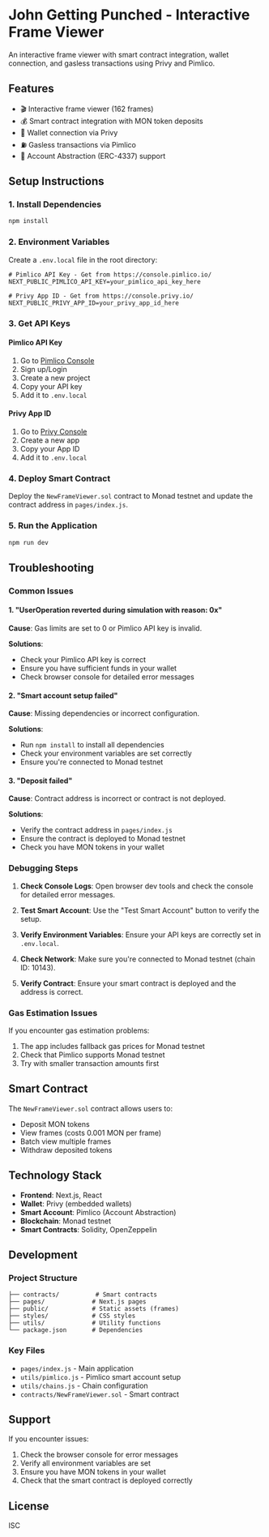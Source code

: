# John Getting Punched - Interactive Frame Viewer

An interactive frame viewer with smart contract integration, wallet connection, and gasless transactions using Privy and Pimlico.

## Features

- 🎬 Interactive frame viewer (162 frames)
- 💰 Smart contract integration with MON token deposits
- 🔗 Wallet connection via Privy
- ⛽ Gasless transactions via Pimlico
- 🎯 Account Abstraction (ERC-4337) support

## Setup Instructions

### 1. Install Dependencies

```bash
npm install
```

### 2. Environment Variables

Create a `.env.local` file in the root directory:

```env
# Pimlico API Key - Get from https://console.pimlico.io/
NEXT_PUBLIC_PIMLICO_API_KEY=your_pimlico_api_key_here

# Privy App ID - Get from https://console.privy.io/
NEXT_PUBLIC_PRIVY_APP_ID=your_privy_app_id_here
```

### 3. Get API Keys

#### Pimlico API Key
1. Go to [Pimlico Console](https://console.pimlico.io/)
2. Sign up/Login
3. Create a new project
4. Copy your API key
5. Add it to `.env.local`

#### Privy App ID
1. Go to [Privy Console](https://console.privy.io/)
2. Create a new app
3. Copy your App ID
4. Add it to `.env.local`

### 4. Deploy Smart Contract

Deploy the `NewFrameViewer.sol` contract to Monad testnet and update the contract address in `pages/index.js`.

### 5. Run the Application

```bash
npm run dev
```

## Troubleshooting

### Common Issues

#### 1. "UserOperation reverted during simulation with reason: 0x"

**Cause**: Gas limits are set to 0 or Pimlico API key is invalid.

**Solutions**:
- Check your Pimlico API key is correct
- Ensure you have sufficient funds in your wallet
- Check browser console for detailed error messages

#### 2. "Smart account setup failed"

**Cause**: Missing dependencies or incorrect configuration.

**Solutions**:
- Run `npm install` to install all dependencies
- Check your environment variables are set correctly
- Ensure you're connected to Monad testnet

#### 3. "Deposit failed"

**Cause**: Contract address is incorrect or contract is not deployed.

**Solutions**:
- Verify the contract address in `pages/index.js`
- Ensure the contract is deployed to Monad testnet
- Check you have MON tokens in your wallet

### Debugging Steps

1. **Check Console Logs**: Open browser dev tools and check the console for detailed error messages.

2. **Test Smart Account**: Use the "Test Smart Account" button to verify the setup.

3. **Verify Environment Variables**: Ensure your API keys are correctly set in `.env.local`.

4. **Check Network**: Make sure you're connected to Monad testnet (chain ID: 10143).

5. **Verify Contract**: Ensure your smart contract is deployed and the address is correct.

### Gas Estimation Issues

If you encounter gas estimation problems:

1. The app includes fallback gas prices for Monad testnet
2. Check that Pimlico supports Monad testnet
3. Try with smaller transaction amounts first

## Smart Contract

The `NewFrameViewer.sol` contract allows users to:
- Deposit MON tokens
- View frames (costs 0.001 MON per frame)
- Batch view multiple frames
- Withdraw deposited tokens

## Technology Stack

- **Frontend**: Next.js, React
- **Wallet**: Privy (embedded wallets)
- **Smart Account**: Pimlico (Account Abstraction)
- **Blockchain**: Monad testnet
- **Smart Contracts**: Solidity, OpenZeppelin

## Development

### Project Structure

```
├── contracts/          # Smart contracts
├── pages/             # Next.js pages
├── public/            # Static assets (frames)
├── styles/            # CSS styles
├── utils/             # Utility functions
└── package.json       # Dependencies
```

### Key Files

- `pages/index.js` - Main application
- `utils/pimlico.js` - Pimlico smart account setup
- `utils/chains.js` - Chain configuration
- `contracts/NewFrameViewer.sol` - Smart contract

## Support

If you encounter issues:

1. Check the browser console for error messages
2. Verify all environment variables are set
3. Ensure you have MON tokens in your wallet
4. Check that the smart contract is deployed correctly

## License

ISC 